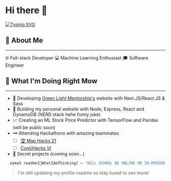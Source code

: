 # Hi there 👋

[![Typing SVG](https://readme-typing-svg.herokuapp.com?color=%2336BCF7&size=36&center=true&vCenter=true&width=500&height=60&lines=Glad+you're+here!+%F0%9F%91%8B;Checkout+my+GitHub+%F0%9F%94%AD)](https://git.io/typing-svg)

## 📖 About Me
---
🌐 Full-stack Developer
💻 Machine Learning Enthusiast
🎓 Software Engineer

## 📖 What I'm Doing Right Mow
---
- 🌱 Developing [Green Light Mentorship's](https://github.com/SaqifAbrar/glm-website-nextjs) website with Next.JS/React.JS & Sass
- 👤 Building my personal website with Node, Express, React and DynamoDB (NERD stack hehe funny joke)
- 📈 Creating an ML Stock Price Predictor with TensorFlow and Pandas (will be public soon)
- 🗝️ Attending Hackathons with amazing teammates
  - [ ] [🏆 Map Hacks 21](https://devpost.com/software/project-lowkey)
  - [ ] [ConUHacks VI](https://conuhacks.io/)

- 🤫 Secret projects (coming soon...)

```javascript 
  const readme[🤔WhatIAmThinking] = "WILL SCHOOL BE ONLINE OR IN-PERSON ???";
```

> I'm still updating my profile readme so stay tuned to see more!

<!--
**SaqifAbrar/SaqifAbrar** is a ✨ _special_ ✨ repository because its `README.md` (this file) appears on your GitHub profile.

Here are some ideas to get you started:

- 🔭 I’m currently working on ...
- 🌱 I’m currently learning ...
- 👯 I’m looking to collaborate on ...
- 🤔 I’m looking for help with ...
- 💬 Ask me about ...
- 📫 How to reach me: ...
- 😄 Pronouns: ...
- ⚡ Fun fact: ...
-->
